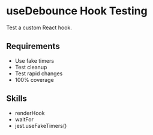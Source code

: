 # useDebounce Hook Testing

Test a custom React hook.

## Requirements
- Use fake timers
- Test cleanup
- Test rapid changes
- 100% coverage

## Skills
- renderHook
- waitFor
- jest.useFakeTimers()
